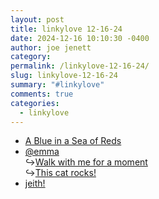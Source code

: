 ```yaml
---
layout: post
title: 𝚕𝚒𝚗𝚔𝚢𝚕𝚘𝚟𝚎 𝟷𝟸-𝟷𝟼-𝟸𝟺
date: 2024-12-16 10:10:30 -0400
author: joe jenett
category: 
permalink: /linkylove-12-16-24/
slug: linkylove-12-16-24
summary: "#𝚕𝚒𝚗𝚔𝚢𝚕𝚘𝚟𝚎"
comments: true
categories:
  - linkylove
---
```

<ul class="linkylove">
	<li><a title="an autistic storyteller " href="https://a-blue-in-a-sea-of-reds.neocities.org/">A Blue in a Sea of Reds</a></li>
	<li><a title="emma" href="https://emma.omg.lol/">@emma</a><br>&#8618;<a title="written by emma" href="https://blog.hypertext.city/">Walk with me for a moment</a><br>&#8618;<a title="emma’s fine feline friend" href="https://thiscat.rocks/">This cat rocks!</a></li>
	<li><a title="jeith!" href="https://jeith.com/">jeith!</a></li>
</ul>

<a style="display:none;" href="https://brid.gy/publish/mastodon"><small>(cross-posted to mastodon)</small></a>